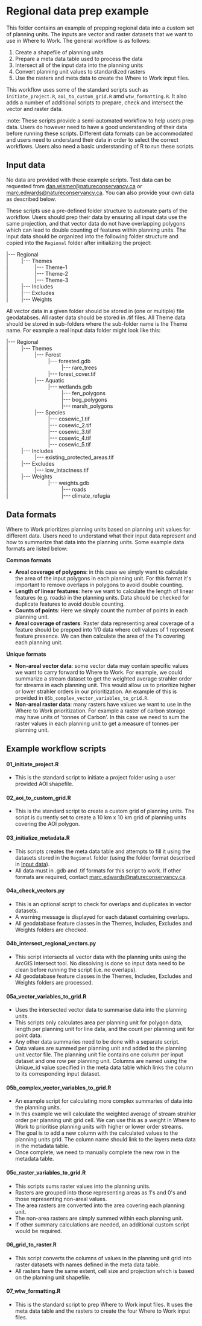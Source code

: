 # Regional data prep example

This folder contains an example of prepping regional data into a custom set of
planning units. The inputs are vector and raster datasets that we want to use
in Where to Work. The general workflow is as follows:

1. Create a shapefile of planning units
2. Prepare a meta data table used to process the data
3. Intersect all of the input data into the planning units
4. Convert planning unit values to standardized rasters
5. Use the rasters and meta data to create the Where to Work input files.

This workflow uses some of the standard scripts such as `initiate_project.R`, 
`aoi_to_custom_grid.R` amd `wtw_formatting.R`. It also adds a number of
additional scripts to prepare, check and intersect the vector and raster
data.

:note: These scripts provide a semi-automated workflow to help users prep data.
Users do however need to have a good understanding of their data before
running these scripts. Different data formats can be accommodated and users
need to understand their data in order to select the correct workflows. Users
also need a basic understanding of R to run these scripts.

## Input data
No data are provided with these example scripts. Test data can be requested from
dan.wismer@natureconservancy.ca or marc.edwards@natureconservancy.ca. You can 
also provide your own data as described below.

These scripts use a pre-defined folder structure to automate parts of the
workflow. Users should prep their data by ensuring all input data use the same
projection, and that vector data do not have overlapping polygons which can
lead to double counting of features within planning units. The input data should
be organized into the following folder structure and copied into the `Regional`
folder after initializing the project:

|--- Regional <br>
|&nbsp;&nbsp;&nbsp;&nbsp;&nbsp;&nbsp;&nbsp;&nbsp;&nbsp;|--- Themes <br>
|&nbsp;&nbsp;&nbsp;&nbsp;&nbsp;&nbsp;&nbsp;&nbsp;&nbsp;&nbsp;&nbsp;&nbsp;&nbsp;&nbsp;&nbsp;&nbsp;&nbsp;&nbsp;|--- Theme-1 <br>
|&nbsp;&nbsp;&nbsp;&nbsp;&nbsp;&nbsp;&nbsp;&nbsp;&nbsp;&nbsp;&nbsp;&nbsp;&nbsp;&nbsp;&nbsp;&nbsp;&nbsp;&nbsp;|--- Theme-2 <br>
|&nbsp;&nbsp;&nbsp;&nbsp;&nbsp;&nbsp;&nbsp;&nbsp;&nbsp;&nbsp;&nbsp;&nbsp;&nbsp;&nbsp;&nbsp;&nbsp;&nbsp;&nbsp;|--- Theme-3 <br>
|&nbsp;&nbsp;&nbsp;&nbsp;&nbsp;&nbsp;&nbsp;&nbsp;&nbsp;|--- Includes <br>
|&nbsp;&nbsp;&nbsp;&nbsp;&nbsp;&nbsp;&nbsp;&nbsp;&nbsp;|--- Excludes <br>
|&nbsp;&nbsp;&nbsp;&nbsp;&nbsp;&nbsp;&nbsp;&nbsp;&nbsp;|--- Weights <br>
    

All vector data in a given folder should be stored in (one or multiple) file
geodatabses. All raster data should be stored in .tif files. All Theme data should
be stored in sub-folders where the sub-folder name is the Theme name. For 
example a real input data folder might look like this:

|--- Regional <br>
|&nbsp;&nbsp;&nbsp;&nbsp;&nbsp;&nbsp;&nbsp;&nbsp;&nbsp;|--- Themes <br>
|&nbsp;&nbsp;&nbsp;&nbsp;&nbsp;&nbsp;&nbsp;&nbsp;&nbsp;&nbsp;&nbsp;&nbsp;&nbsp;&nbsp;&nbsp;&nbsp;&nbsp;&nbsp;|--- Forest <br>
|&nbsp;&nbsp;&nbsp;&nbsp;&nbsp;&nbsp;&nbsp;&nbsp;&nbsp;&nbsp;&nbsp;&nbsp;&nbsp;&nbsp;&nbsp;&nbsp;&nbsp;&nbsp;&nbsp;&nbsp;&nbsp;&nbsp;&nbsp;&nbsp;&nbsp;&nbsp;&nbsp;|--- forested.gdb <br>
|&nbsp;&nbsp;&nbsp;&nbsp;&nbsp;&nbsp;&nbsp;&nbsp;&nbsp;&nbsp;&nbsp;&nbsp;&nbsp;&nbsp;&nbsp;&nbsp;&nbsp;&nbsp;&nbsp;&nbsp;&nbsp;&nbsp;&nbsp;&nbsp;&nbsp;&nbsp;&nbsp;&nbsp;&nbsp;&nbsp;&nbsp;&nbsp;&nbsp;&nbsp;&nbsp;&nbsp;|--- rare_trees <br>
|&nbsp;&nbsp;&nbsp;&nbsp;&nbsp;&nbsp;&nbsp;&nbsp;&nbsp;&nbsp;&nbsp;&nbsp;&nbsp;&nbsp;&nbsp;&nbsp;&nbsp;&nbsp;&nbsp;&nbsp;&nbsp;&nbsp;&nbsp;&nbsp;&nbsp;&nbsp;&nbsp;|--- forest_cover.tif <br>
|&nbsp;&nbsp;&nbsp;&nbsp;&nbsp;&nbsp;&nbsp;&nbsp;&nbsp;&nbsp;&nbsp;&nbsp;&nbsp;&nbsp;&nbsp;&nbsp;&nbsp;&nbsp;|--- Aquatic <br>
|&nbsp;&nbsp;&nbsp;&nbsp;&nbsp;&nbsp;&nbsp;&nbsp;&nbsp;&nbsp;&nbsp;&nbsp;&nbsp;&nbsp;&nbsp;&nbsp;&nbsp;&nbsp;&nbsp;&nbsp;&nbsp;&nbsp;&nbsp;&nbsp;&nbsp;&nbsp;&nbsp;|--- wetlands.gdb <br>
|&nbsp;&nbsp;&nbsp;&nbsp;&nbsp;&nbsp;&nbsp;&nbsp;&nbsp;&nbsp;&nbsp;&nbsp;&nbsp;&nbsp;&nbsp;&nbsp;&nbsp;&nbsp;&nbsp;&nbsp;&nbsp;&nbsp;&nbsp;&nbsp;&nbsp;&nbsp;&nbsp;&nbsp;&nbsp;&nbsp;&nbsp;&nbsp;&nbsp;&nbsp;&nbsp;&nbsp;|--- fen_polygons <br>
|&nbsp;&nbsp;&nbsp;&nbsp;&nbsp;&nbsp;&nbsp;&nbsp;&nbsp;&nbsp;&nbsp;&nbsp;&nbsp;&nbsp;&nbsp;&nbsp;&nbsp;&nbsp;&nbsp;&nbsp;&nbsp;&nbsp;&nbsp;&nbsp;&nbsp;&nbsp;&nbsp;&nbsp;&nbsp;&nbsp;&nbsp;&nbsp;&nbsp;&nbsp;&nbsp;&nbsp;|--- bog_polygons <br>
|&nbsp;&nbsp;&nbsp;&nbsp;&nbsp;&nbsp;&nbsp;&nbsp;&nbsp;&nbsp;&nbsp;&nbsp;&nbsp;&nbsp;&nbsp;&nbsp;&nbsp;&nbsp;&nbsp;&nbsp;&nbsp;&nbsp;&nbsp;&nbsp;&nbsp;&nbsp;&nbsp;&nbsp;&nbsp;&nbsp;&nbsp;&nbsp;&nbsp;&nbsp;&nbsp;&nbsp;|--- marsh_polygons <br>
|&nbsp;&nbsp;&nbsp;&nbsp;&nbsp;&nbsp;&nbsp;&nbsp;&nbsp;&nbsp;&nbsp;&nbsp;&nbsp;&nbsp;&nbsp;&nbsp;&nbsp;&nbsp;|--- Species <br>
|&nbsp;&nbsp;&nbsp;&nbsp;&nbsp;&nbsp;&nbsp;&nbsp;&nbsp;&nbsp;&nbsp;&nbsp;&nbsp;&nbsp;&nbsp;&nbsp;&nbsp;&nbsp;&nbsp;&nbsp;&nbsp;&nbsp;&nbsp;&nbsp;&nbsp;&nbsp;&nbsp;|--- cosewic_1.tif <br>
|&nbsp;&nbsp;&nbsp;&nbsp;&nbsp;&nbsp;&nbsp;&nbsp;&nbsp;&nbsp;&nbsp;&nbsp;&nbsp;&nbsp;&nbsp;&nbsp;&nbsp;&nbsp;&nbsp;&nbsp;&nbsp;&nbsp;&nbsp;&nbsp;&nbsp;&nbsp;&nbsp;|--- cosewic_2.tif <br>
|&nbsp;&nbsp;&nbsp;&nbsp;&nbsp;&nbsp;&nbsp;&nbsp;&nbsp;&nbsp;&nbsp;&nbsp;&nbsp;&nbsp;&nbsp;&nbsp;&nbsp;&nbsp;&nbsp;&nbsp;&nbsp;&nbsp;&nbsp;&nbsp;&nbsp;&nbsp;&nbsp;|--- cosewic_3.tif <br>
|&nbsp;&nbsp;&nbsp;&nbsp;&nbsp;&nbsp;&nbsp;&nbsp;&nbsp;&nbsp;&nbsp;&nbsp;&nbsp;&nbsp;&nbsp;&nbsp;&nbsp;&nbsp;&nbsp;&nbsp;&nbsp;&nbsp;&nbsp;&nbsp;&nbsp;&nbsp;&nbsp;|--- cosewic_4.tif <br>
|&nbsp;&nbsp;&nbsp;&nbsp;&nbsp;&nbsp;&nbsp;&nbsp;&nbsp;&nbsp;&nbsp;&nbsp;&nbsp;&nbsp;&nbsp;&nbsp;&nbsp;&nbsp;&nbsp;&nbsp;&nbsp;&nbsp;&nbsp;&nbsp;&nbsp;&nbsp;&nbsp;|--- cosewic_5.tif <br>
|&nbsp;&nbsp;&nbsp;&nbsp;&nbsp;&nbsp;&nbsp;&nbsp;&nbsp;|--- Includes <br>
|&nbsp;&nbsp;&nbsp;&nbsp;&nbsp;&nbsp;&nbsp;&nbsp;&nbsp;&nbsp;&nbsp;&nbsp;&nbsp;&nbsp;&nbsp;&nbsp;&nbsp;&nbsp;|--- existing_protected_areas.tif <br>
|&nbsp;&nbsp;&nbsp;&nbsp;&nbsp;&nbsp;&nbsp;&nbsp;&nbsp;|--- Excludes <br>
|&nbsp;&nbsp;&nbsp;&nbsp;&nbsp;&nbsp;&nbsp;&nbsp;&nbsp;&nbsp;&nbsp;&nbsp;&nbsp;&nbsp;&nbsp;&nbsp;&nbsp;&nbsp;|--- low_intactness.tif <br>
|&nbsp;&nbsp;&nbsp;&nbsp;&nbsp;&nbsp;&nbsp;&nbsp;&nbsp;|--- Weights <br>
|&nbsp;&nbsp;&nbsp;&nbsp;&nbsp;&nbsp;&nbsp;&nbsp;&nbsp;&nbsp;&nbsp;&nbsp;&nbsp;&nbsp;&nbsp;&nbsp;&nbsp;&nbsp;&nbsp;&nbsp;&nbsp;&nbsp;&nbsp;&nbsp;&nbsp;&nbsp;&nbsp;|--- weights.gdb <br>
|&nbsp;&nbsp;&nbsp;&nbsp;&nbsp;&nbsp;&nbsp;&nbsp;&nbsp;&nbsp;&nbsp;&nbsp;&nbsp;&nbsp;&nbsp;&nbsp;&nbsp;&nbsp;&nbsp;&nbsp;&nbsp;&nbsp;&nbsp;&nbsp;&nbsp;&nbsp;&nbsp;&nbsp;&nbsp;&nbsp;&nbsp;&nbsp;&nbsp;&nbsp;&nbsp;&nbsp;|--- roads <br>
|&nbsp;&nbsp;&nbsp;&nbsp;&nbsp;&nbsp;&nbsp;&nbsp;&nbsp;&nbsp;&nbsp;&nbsp;&nbsp;&nbsp;&nbsp;&nbsp;&nbsp;&nbsp;&nbsp;&nbsp;&nbsp;&nbsp;&nbsp;&nbsp;&nbsp;&nbsp;&nbsp;&nbsp;&nbsp;&nbsp;&nbsp;&nbsp;&nbsp;&nbsp;&nbsp;&nbsp;|--- climate_refugia <br>

## Data formats
Where to Work prioritizes planning units based on planning unit values for
different data. Users need to understand what their input data represent and how
to summarize that data into the planning units. Some example data formats are
listed below:

**Common formats**

- **Areal coverage of polygons**: in this case we simply want to calculate the area
of the input polygons in each planning unit. For this format it's important to
remove overlaps in polygons to avoid double counting.
- **Length of linear features**: here we want to calculate the length of linear 
features (e.g. roads) in the planning units. Data should be checked for duplicate
features to avoid double counting.
- **Counts of points**: Here we simply count the number of points in each planning
unit.
- **Areal coverage of rasters**: Raster data representing areal coverage of a feature
should be prepped into 1/0 data where cell values of 1 represent feature presence.
We can then calculate the area of the 1's covering each planning unit.

**Unique formats**

- **Non-areal vector data**: some vector data may contain specific values we want to
carry forward to Where to Work. For example, we could summarize a stream dataset
to get the weighted average strahler order for streams in each planning unit.
This would allow us to prioritize higher or lower strahler orders in our
prioritization. An example of this is provided in 
`05b_complex_vector_variables_to_grid.R`.
- **Non-areal raster data**: many rasters have values we want to use in the Where to
Work prioritization. For example a raster of carbon storage may have units of
'tonnes of Carbon'. In this case we need to sum the raster values in each planning
unit to get a measure of tonnes per planning unit.

## Example workflow scripts

#### 01_initiate_project.R

- This is the standard script to initiate a project folder using a user provided
AOI shapefile.

#### 02_aoi_to_custom_grid.R

- This is the standard script to create a custom grid of planning units. The
script is currently set to create a 10 km x 10 km grid of planning units covering
the AOI polygon.

#### 03_initialize_metadata.R

- This scripts creates the meta data table and attempts to fill it using the
datasets stored in the `Regional` folder (using the folder format described in
[Input data](#input-data)).
- All data must in .gdb and .tif formats for this script to work. If other
formats are required, contact marc.edwards@natureconservancy.ca.

#### 04a_check_vectors.py

- This is an optional script to check for overlaps and duplicates in vector
datasets.
- A warning message is displayed for each dataset containing overlaps.
- All geodatabase feature classes in the Themes, Includes, Excludes and Weights
folders are checked.

#### 04b_intersect_regional_vectors.py

- This script intersects all vector data with the planning units using the
ArcGIS Intersect tool. No dissolving is done so input data need to be clean
before running the script (i.e. no overlaps).
- All geodatabase feature classes in the Themes, Includes, Excludes and Weights
folders are processed.

#### 05a_vector_variables_to_grid.R

- Uses the intersected vector data to summarise data into the planning units.
- This scripts only calculates area per planning unit for polygon data, length
per planning unit for line data, and the count per planning unit for point data.
- Any other data summaries need to be done with a separate script.
- Data values are summed per planning unit and added to the planning unit vector
file. The planning unit file contains one column per input dataset and one row
per planning unit. Columns are named using the Unique_id value specified in
the meta data table which links the column to its corresponding input dataset.

#### 05b_complex_vector_variables_to_grid.R

- An example script for calculating more complex summaries of data into the 
planning units.
- In this example we will calculate the weighted average of stream strahler 
order per planning unit grid cell. We can use this as a weight in Where to Work
to prioritise planning units with higher or lower order streams.
- The goal is to add a new column with the calculated values to the planning units
grid. The column name should link to the layers meta data in the metadata table.
- Once complete, we need to manually complete the new row in the metadata table.

#### 05c_raster_variables_to_grid.R

- This scripts sums raster values into the planning units.
- Rasters are grouped into those representing areas as 1's and 0's and those
representing non-areal values.
- The area rasters are converted into the area covering each planning unit.
- The non-area rasters are simply summed within each planning unit.
- If other summary calculations are needed, an additional custom script would
be required.

#### 06_grid_to_raster.R
- This script converts the columns of values in the planning unit grid into
raster datasets with names defined in the meta data table.
- All rasters have the same extent, cell size and projection which is based on
the planning unit shapefile.

#### 07_wtw_formatting.R

- This is the standard script to prep Where to Work input files. It uses the
meta data table and the rasters to create the four Where to Work input files.

